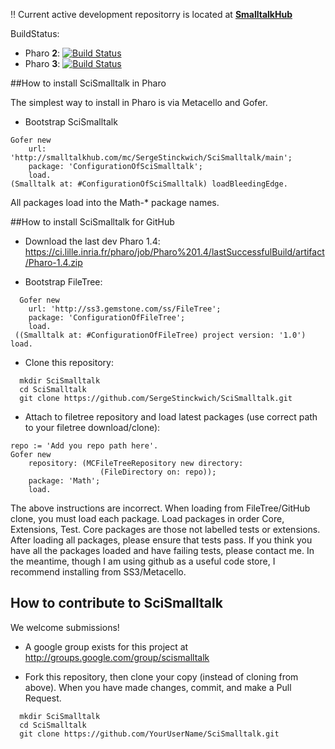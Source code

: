 :bangbang: Current active development repositorry is located at **[SmalltalkHub](http://www.smalltalkhub.com/#!/~SergeStinckwich/SciSmalltalk)**

BuildStatus:

  - Pharo **2**: [![Build Status](https://ci.inria.fr/pharo-contribution/buildStatus/icon?job=SciSmalltalk/PHARO=20,VERSION=bleedingEdge,VM=vm)](https://ci.inria.fr/pharo-contribution/job/SciSmalltalk/PHARO=20,VERSION=bleedingEdge,VM=vm/)
  - Pharo **3**: [![Build Status](https://ci.inria.fr/pharo-contribution/buildStatus/icon?job=SciSmalltalk/PHARO=30,VERSION=bleedingEdge,VM=vm)](https://ci.inria.fr/pharo-contribution/job/SciSmalltalk/PHARO=30,VERSION=bleedingEdge,VM=vm/)

##How to install SciSmalltalk in Pharo

The simplest way to install in Pharo is via Metacello and Gofer. 
* Bootstrap SciSmalltalk

```Smalltalk
Gofer new
	url: 'http://smalltalkhub.com/mc/SergeStinckwich/SciSmalltalk/main';
	package: 'ConfigurationOfSciSmalltalk';
	load.
(Smalltalk at: #ConfigurationOfSciSmalltalk) loadBleedingEdge.
```

All packages load into the Math-* package names.


##How to install SciSmalltalk for GitHub

* Download the last dev Pharo 1.4: https://ci.lille.inria.fr/pharo/job/Pharo%201.4/lastSuccessfulBuild/artifact/Pharo-1.4.zip

* Bootstrap FileTree:

```Smalltalk
  Gofer new
    url: 'http://ss3.gemstone.com/ss/FileTree';
    package: 'ConfigurationOfFileTree';
    load.
 ((Smalltalk at: #ConfigurationOfFileTree) project version: '1.0') load.
```

* Clone this repository:

```shell
  mkdir SciSmalltalk
  cd SciSmalltalk
  git clone https://github.com/SergeStinckwich/SciSmalltalk.git
```

* Attach to filetree repository and load latest packages (use correct path to your filetree download/clone):

```Smalltalk
repo := 'Add you repo path here'.
Gofer new
    repository: (MCFileTreeRepository new directory: 
                    (FileDirectory on: repo));
    package: 'Math';
    load.
```
The above instructions are incorrect. When loading from FileTree/GitHub clone, you must load each package. Load packages in order Core, Extensions, Test. Core packages are those not labelled tests or extensions. After loading all packages, please ensure that tests pass. If you think you have all the packages loaded and have failing tests, please contact me. In the meantime, though I am using github as a useful code store, I recommend installing from SS3/Metacello.

## How to contribute to SciSmalltalk

We welcome submissions!

* A google group exists for this project at http://groups.google.com/group/scismalltalk

* Fork this repository, then clone your copy (instead of cloning from above). When you have made changes, commit, and make a Pull Request.
```shell
  mkdir SciSmalltalk
  cd SciSmalltalk
  git clone https://github.com/YourUserName/SciSmalltalk.git
```
